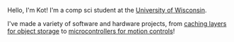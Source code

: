 <!-- ![moco counter](https://moco.yukata.dev/get/@kot.github) -->
<!-- ![](sad-dead-inside.gif) -->

Hello, I'm Kot! I'm a comp sci student at the [University of Wisconsin](https://wisc.edu).

I've made a variety of software and hardware projects, from [caching layers for object storage](https://github.com/kotx/render) to [microcontrollers for motion controls](https://github.com/kotx/laplace)!
